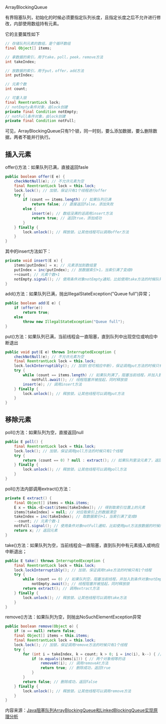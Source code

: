 ArrayBlockingQueue

有界阻塞队列，初始化的时候必须要指定队列长度，且指定长度之后不允许进行修改，内部使用数组持有元素。

它的主要属性如下

```java
// 存储队列元素的数组，是个循环数组
final Object[] items;

// 拿数据的索引，用于take，poll，peek，remove方法
int takeIndex;

// 放数据的索引，用于put，offer，add方法
int putIndex;

// 元素个数
int count;

// 可重入锁
final ReentrantLock lock;
// notEmpty条件对象，由lock创建
private final Condition notEmpty;
// notFull条件对象，由lock创建
private final Condition notFull;
```

可见，ArrayBlockingQueue只有1个锁，同一时刻，要么添加数据，要么删除数据，两者不能并行执行。

## 插入元素

offer\(\)方法：如果队列已满，直接返回fasle

```java
public boolean offer(E e) {
    checkNotNull(e); // 不允许元素为空
    final ReentrantLock lock = this.lock;
    lock.lock(); // 加锁，保证只有1个线程进行offer
    try {
        if (count == items.length) // 如果队列已满
            return false; // 直接返回false，添加失败
        else {
            insert(e); // 数组没满的话调用insert方法
            return true; // 返回true，添加成功
        }
    } finally {
        lock.unlock(); // 释放锁，让其他线程可以调用offer方法
    }
}
```

其中的insert方法如下：

```java
private void insert(E x) {
    items[putIndex] = x; // 元素添加到数组里
    putIndex = inc(putIndex); // 放数据索引+1，当索引满了变成0
    ++count; // 元素个数+1
    notEmpty.signal(); // 使用条件对象notEmpty通知，比如使用take方法的时候队列里没有数据，被阻塞。这个时候队列insert了一条数据，需要调用signal进行通知
}
```

add\(\)方法：如果队列已满，抛出IllegalStateException\("Queue full"\)异常；

```java
public boolean add(E e) {
    if (offer(e))
        return true;
    else
        throw new IllegalStateException("Queue full");
}
```

put\(\)方法：如果队列已满，当前线程会一直阻塞，直到队列中出现空位或响应中断退出

```java
public void put(E e) throws InterruptedException {
    checkNotNull(e); // 不允许元素为空
    final ReentrantLock lock = this.lock;
    lock.lockInterruptibly(); // 加锁(但可相应中断)，保证调用put方法的时候只有1个线程
    try {
        while (count == items.length) // 如果队列满了，阻塞当前线程，并加入到条件对象notFull的等待队列里
            notFull.await(); // 线程阻塞并被挂起，同时释放锁
        insert(e); // 调用insert方法
    } finally {
        lock.unlock(); // 释放锁，让其他线程可以调用put方法
    }
}
```

## 移除元素

poll\(\)方法：如果队列为空，直接返回null

```java
public E poll() {
    final ReentrantLock lock = this.lock;
    lock.lock(); // 加锁，保证调用poll方法的时候只有1个线程
    try {
        return (count == 0) ? null : extract(); // 如果队列里没元素了，返回null，否则调用extract方法
    } finally {
        lock.unlock(); // 释放锁，让其他线程可以调用poll方法
    }
}
```

poll\(\)方法内部调用extract\(\)方法：

```java
private E extract() {
    final Object[] items = this.items;
    E x = this.<E>cast(items[takeIndex]); // 得到取索引位置上的元素
    items[takeIndex] = null; // 对应取索引上的数据清空
    takeIndex = inc(takeIndex); // 取数据索引+1，当索引满了变成0
    --count; // 元素个数-1
    notFull.signal(); // 使用条件对象notFull通知，比如使用put方法放数据的时候队列已满，被阻塞。这个时候消费了一条数据，队列没满了，就需要调用signal进行通知
    return x; // 返回元素
}
```

take\(\)方法：如果队列为空，当前线程会一直阻塞，直到队列中有元素插入或响应中断退出；

```java
public E take() throws InterruptedException {
    final ReentrantLock lock = this.lock;
    lock.lockInterruptibly(); // 加锁，保证调用take方法的时候只有1个线程
    try {
        while (count == 0) // 如果队列空，阻塞当前线程，并加入到条件对象notEmpty的等待队列里
            notEmpty.await(); // 线程阻塞并被挂起，同时释放锁
        return extract(); // 调用extract方法
    } finally {
        lock.unlock(); // 释放锁，让其他线程可以调用take方法
    }
}
```

remove\(\)方法：如果队列为空，则抛出NoSuchElementException异常

```java
public boolean remove(Object o) {
    if (o == null) return false;
    final Object[] items = this.items;
    final ReentrantLock lock = this.lock;
    lock.lock(); // 加锁，保证调用remove方法的时候只有1个线程
    try {
        for (int i = takeIndex, k = count; k > 0; i = inc(i), k--) { // 遍历元素
            if (o.equals(items[i])) { // 两个对象相等的话
                removeAt(i); // 调用removeAt方法
                return true; // 删除成功，返回true
            }
        }
        return false; // 删除成功，返回false
    } finally {
        lock.unlock(); // 释放锁，让其他线程可以调用remove方法
    }
}
```

内容来源：[Java阻塞队列ArrayBlockingQueue和LinkedBlockingQueue实现原理分析](https://fangjian0423.github.io/2016/05/10/java-arrayblockingqueue-linkedblockingqueue-analysis/)

